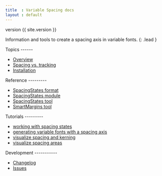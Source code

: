 ```yaml
---
title  : Variable Spacing docs
layout : default
---
```


<span class='badge bg-secondary'>version {{ site.version }}</span>

Information and tools to create a spacing axis in variable fonts.
{: .lead }

<div class='row'>

<div class='col-12 col-md-6 mb-1' markdown='1'>
Topics
------

- [Overview](overview)
- [Spacing vs. tracking](spacing-vs-tracking)
- [Installation](install)
</div>

<div class='col-12 col-md-6 mb-1' markdown='1'>
Reference
---------

- [SpacingStates format](reference/spacing-states-format)
- [SpacingStates module](reference/spacing-states-module)
- [SpacingStates tool](reference/spacing-states-tool)
- [SmartMargins tool](reference/smart-margins-tool)

</div>

<div class='col-12 col-md-6 mb-1' markdown='1'>
Tutorials
---------

- [working with spacing states](tutorials/working-with-spacing-states)
- [generating variable fonts with a spacing axis](tutorials/generating-variable-font)
- [visualize spacing and kerning](tutorials/visualize-spacing-kerning)
- [visualize spacing areas](tutorials/visualize-spacing-areas)
</div>

<div class='col-12 col-md-6 mb-1' markdown='1'>
Development
-----------

- [Changelog](changelog)
- <a href='http://github.com/gferreira/VariableSpacing/issues'>Issues <i class="bi bi-arrow-up-right"></i></a>
</div>

</div>
